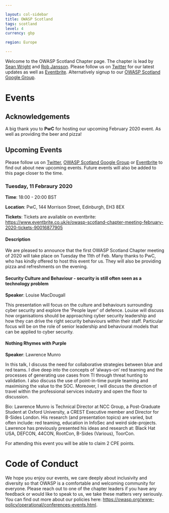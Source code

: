 ```yaml
---

layout: col-sidebar
title: OWASP Scotland
tags: scotland
level: 4
currency: gbp

region: Europe

---
```


Welcome to the OWASP Scotland Chapter page. The chapter is lead by <a href="mailto:sean.wright@owasp.org">Sean Wright</a> and <a href="mailto:rob.jansson@owasp.org">Rob Jansson</a>. Please follow us on [Twitter](https://twitter.com/OWASPScotland) for our latest updates as well as [Eventbrite](https://www.eventbrite.co.uk/o/owasp-scotland-12914448732). Alternatively signup to our [OWASP Scotland Google Group](https://groups.google.com/a/owasp.org/forum/#!forum/scotland-chapter).

# Events

## Acknowledgements
A big thank you to **PwC** for hosting our upcoming February 2020 event. As well as providing the beer and pizza!

## Upcoming Events
Please follow us on [Twitter](https://twitter.com/OWASPScotland), [OWASP Scotland Google Group](https://groups.google.com/a/owasp.org/forum/#!forum/scotland-chapter) or [Eventbrite](https://www.eventbrite.co.uk/o/owasp-scotland-12914448732) to find out about new upcoming events. Future events will also be added to this page closer to the time.

### Tuesday, 11 Febraury 2020
**Time**: 18:00 - 20:00 BST

**Location**:  PwC, 144 Morrison Street, Edinburgh, EH3 8EX

**Tickets**: Tickets are available on eventbrite: <https://www.eventbrite.co.uk/e/owasp-scotland-chapter-meeting-february-2020-tickets-90016877905>

#### Description
We are pleased to announce that the first OWASP Scotland Chapter meeting of 2020 will take place on Tuesday the 11th of Feb. Many thanks to PwC, who has kindly offered to host this event for us. They will also be providing pizza and refreshments on the evening.



#### Security Culture and Behaviour - security is still often seen as a technology problem
**Speaker**: Louise MacDougall

This presentation will focus on the culture and behaviours surrounding cyber security and explore the 'People layer' of defence. Louise will discuss how organisations should be approaching cyber security leadership and how they can drive the right security behaviours within their staff. Particular focus will be on the role of senior leadership and behavioural models that can be applied to cyber security.

#### Nothing Rhymes with Purple
**Speaker**: Lawrence Munro

In this talk, I discuss the need for collaborative strategies between blue and red teams. I dive deep into the concepts of ‘always-on’ red teaming and the processes of generating use cases from TI through threat hunting to validation. I also discuss the use of point-in-time purple teaming and maximising the value to the SOC. Moreover, I will discuss the direction of travel within the professional services industry and open the floor to discussion.

Bio: Lawrence Munro is Technical Director at NCC Group, a Post-Graduate Student at Oxford University, a CREST Executive member and Director for B-Sides London. His research (and presentation topics) are varied, but often include: red teaming, education in InfoSec and weird side-projects. Lawrence has previously presented his ideas and research at: Black Hat USA, DEFCON, 44CON, RootCon, B-Sides (Various), ToorCon.



For attending this event you will be able to claim 2 CPE points.

# Code of Conduct
We hope you enjoy our events, we care deeply about inclusivity and diversity so that OWASP is a comfortable and welcoming community for everyone. Please reach out to one of the chapter leaders if you have any feedback or would like to speak to us, we take these matters very seriously. You can find out more about our policies here: <https://owasp.org/www-policy/operational/conferences-events.html>.
